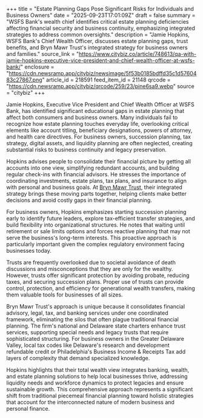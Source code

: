 +++
title = "Estate Planning Gaps Pose Significant Risks for Individuals and Business Owners"
date = "2025-09-23T17:01:09Z"
draft = false
summary = "WSFS Bank's wealth chief identifies critical estate planning deficiencies affecting financial security and business continuity, emphasizing integrated strategies to address common oversights."
description = "Jamie Hopkins, WSFS Bank's Chief Wealth Officer, discusses estate planning gaps, trust benefits, and Bryn Mawr Trust's integrated strategy for business owners and families."
source_link = "https://www.citybiz.co/article/748613/qa-with-jamie-hopkins-executive-vice-president-and-chief-wealth-officer-at-wsfs-bank/"
enclosure = "https://cdn.newsramp.app/citybiz/newsimage/5f53b0185bdffd35c1d5760483c27867.png"
article_id = 218591
feed_item_id = 21148
qrcode = "https://cdn.newsramp.app/citybiz/qrcode/259/23/pine6sa9.webp"
source = "citybiz"
+++

<p>Jamie Hopkins, Executive Vice President and Chief Wealth Officer at WSFS Bank, has identified significant educational gaps in estate planning that affect both consumers and business owners. Many individuals fail to recognize how estate planning touches everyday life, overlooking critical elements like account titling, beneficiary designations, powers of attorney, and health care directives. For business owners, succession planning, tax strategy, digital assets, and liquidity planning are often neglected, creating substantial risks to business continuity and legacy preservation.</p><p>Hopkins advises people to consolidate their financial picture by getting all accounts into one view, simplifying redundant accounts, and building regular check-ins with financial advisors. He stresses the importance of coordinating investments, estate plans, tax plans, and insurance to align with personal and business goals. At <a href="https://www.brynmawrtrust.com" rel="nofollow" target="_blank">Bryn Mawr Trust</a>, their integrated strategy brings these moving parts together, helping clients make better decisions and avoid costly gaps in their financial planning.</p><p>For business owners, Hopkins emphasizes starting succession planning early to identify future leaders, explore tax-efficient transfer strategies, and build flexibility into organizational structures. He notes that waiting until retirement or sale limits options and forces reactive planning that may not serve the business's long-term interests. This proactive approach is particularly important given the complex regulatory environment facing businesses today.</p><p>Trusts are frequently overlooked due to societal avoidance of death discussions and misconceptions that they are only for the wealthy. However, trusts offer significant protection by avoiding probate, reducing taxes, and securing succession plans. Proper use of trusts can provide control, protection, and efficiency for generational wealth transfers, making them valuable tools for businesses of all sizes.</p><p>Bryn Mawr Trust's approach is unique because it consolidates financial advisory, legal, tax, and banking services under one coordinated framework, eliminating the silos that often plague traditional financial planning. The firm's national and Delaware state charters enhance trust services, supporting special needs and legacy trusts that require sophisticated structuring. For business owners in the Greater Delaware Valley, local tax codes like Delaware's research and development refundable credit or Philadelphia's Business Income & Receipts Tax add layers of complexity that demand specialized knowledge.</p><p>Hopkins highlights that their total wealth view integrates banking, wealth, and estate planning solutions to help local businesses thrive, addressing liquidity needs and workforce dynamics to protect legacies and ensure sustainable growth. This comprehensive approach represents a significant shift from traditional piecemeal financial planning toward holistic strategies that account for the interconnected nature of modern business and personal finance.</p>